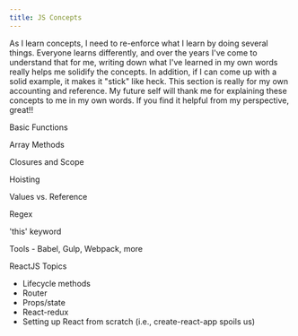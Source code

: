 ```yaml
---
title: JS Concepts
---
```


As I learn concepts, I need to re-enforce what I learn by doing several things. Everyone learns differently, and over the years I've come to understand that for me, writing down what I've learned in my own words really helps me solidify the concepts. In addition, if I can come up with a solid example, it makes it "stick" like heck. This section is really for my own accounting and reference. My future self will thank me for explaining these concepts to me in my own words. If you find it helpful from my perspective, great!! 

Basic Functions

Array Methods

Closures and Scope

Hoisting

Values vs. Reference

Regex

'this' keyword

Tools - Babel, Gulp, Webpack, more

ReactJS Topics
* Lifecycle methods
* Router
* Props/state
* React-redux
* Setting up React from scratch (i.e., create-react-app spoils us)
